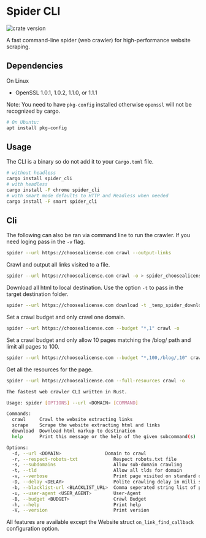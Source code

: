 # Spider CLI

![crate version](https://img.shields.io/crates/v/spider.svg)

A fast command-line spider (web crawler) for high-performance website scraping.

## Dependencies

On Linux

- OpenSSL 1.0.1, 1.0.2, 1.1.0, or 1.1.1

Note: You need to have `pkg-config` installed otherwise `openssl` will not be recognized by cargo.

```bash
# On Ubuntu:
apt install pkg-config
```

## Usage

The CLI is a binary so do not add it to your `Cargo.toml` file.

```sh
# without headless
cargo install spider_cli
# with headless
cargo install -F chrome spider_cli
# with smart mode defaults to HTTP and Headless when needed
cargo install -F smart spider_cli
```

## Cli

The following can also be ran via command line to run the crawler.
If you need loging pass in the `-v` flag.

```sh
spider --url https://choosealicense.com crawl --output-links
```

Crawl and output all links visited to a file.

```sh
spider --url https://choosealicense.com crawl -o > spider_choosealicense.json
```

Download all html to local destination. Use the option `-t` to pass in the target destination folder.

```sh
spider --url https://choosealicense.com download -t _temp_spider_downloads
```

Set a crawl budget and only crawl one domain.

```sh
spider --url https://choosealicense.com --budget "*,1" crawl -o
```

Set a crawl budget and only allow 10 pages matching the /blog/ path and limit all pages to 100.

```sh
spider --url https://choosealicense.com --budget "*,100,/blog/,10" crawl -o
```

Get all the resources for the page.

```sh
spider --url https://choosealicense.com --full-resources crawl -o
```

```sh
The fastest web crawler CLI written in Rust.

Usage: spider [OPTIONS] --url <DOMAIN> [COMMAND]

Commands:
  crawl     Crawl the website extracting links
  scrape    Scrape the website extracting html and links
  download  Download html markup to destination
  help      Print this message or the help of the given subcommand(s)

Options:
  -d, --url <DOMAIN>                Domain to crawl
  -r, --respect-robots-txt             Respect robots.txt file
  -s, --subdomains                     Allow sub-domain crawling
  -t, --tld                            Allow all tlds for domain
  -v, --verbose                        Print page visited on standard output
  -D, --delay <DELAY>                  Polite crawling delay in milli seconds
  -b, --blacklist-url <BLACKLIST_URL>  Comma seperated string list of pages to not crawl or regex with feature enabled
  -u, --user-agent <USER_AGENT>        User-Agent
  -B, --budget <BUDGET>                Crawl Budget
  -h, --help                           Print help
  -V, --version                        Print version
```

All features are available except the Website struct `on_link_find_callback` configuration option.
